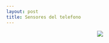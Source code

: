 ```yaml
---
layout: post
title: Sensores del telefono
---
```

<p align = "center">
  <img src= "../assets/images/SensoresTel/Aceleromero.jpg"/>
</p>
